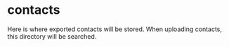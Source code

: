 # contacts

Here is where exported contacts will be stored. When uploading contacts, this directory will be searched.
